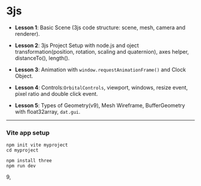 # **3js**

- **Lesson 1**: Basic Scene (3js code structure: scene, mesh, camera and renderer).

- **Lesson 2**: 3js Project Setup with node.js and oject transformation(position, rotation, scaling and quaternion), axes helper, distanceTo(), length().

- **Lesson 3**: Animation with `window.requestAnimationFrame()` and Clock Object.

- **Lesson 4**: Controls:`OrbitalControls`, viewport, windows, resize event, pixel ratio and double click event.

- **Lesson 5**: Types of Geometry(v9), Mesh Wireframe, BufferGeometry with float32array, `dat.gui`.



<hr>

### **Vite app setup**
```
npm init vite myproject
cd myproject

npm install three
npm run dev

```

9, 